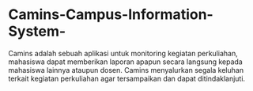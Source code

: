 # Camins-Campus-Information-System-
Camins adalah sebuah aplikasi untuk monitoring kegiatan perkuliahan, mahasiswa dapat memberikan laporan apapun secara langsung kepada mahasiswa lainnya ataupun dosen. Camins menyalurkan segala keluhan terkait kegiatan perkuliahan agar tersampaikan dan dapat ditindaklanjuti.

